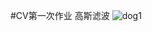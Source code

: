 #CV第一次作业 高斯滤波
![dog1](https://github.com/Mu2ww/cv_hw/assets/163318433/66409c93-5b47-4795-9857-f81011b51eb9)

